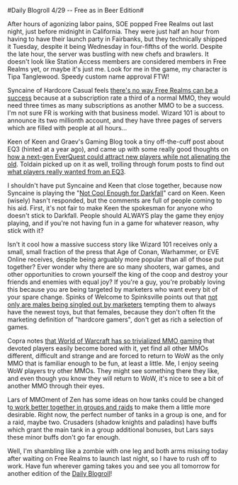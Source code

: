 #Daily Blogroll 4/29 -- Free as in Beer Edition#

After hours of agonizing labor pains, SOE popped Free Realms out last night, just before midnight in California. They were just half an hour from having to have their launch party in Fairbanks, but they technically shipped it Tuesday, despite it being Wednesday in four-fifths of the world. Despite the late hour, the server was bustling with new chefs and brawlers. It doesn't look like Station Access members are considered members in Free Realms yet, or maybe it's just me. Look for me in the game, my character is Tipa Tanglewood. Speedy custom name approval FTW!

Syncaine of Hardcore Casual feels [there's no way Free Realms can be a success](http://syncaine.wordpress.com/2009/04/28/freerealms-from-a-distance/) because at a subscription rate a third of a normal MMO, they would need three times as many subscriptions as another MMO to be a success. I'm not sure FR is working with that business model. Wizard 101 is about to announce its two millionth account, and they have three pages of servers which are filled with people at all hours...

Keen of Keen and Graev's Gaming Blog took a tiny off-the-cuff post about EQ3 (hinted at a year ago), and came up with some really good thoughts on [how a next-gen EverQuest could attract new players while not alienating the old](http://www.keenandgraev.com/?p=2285). Toldain picked up on it as well, trolling through forum posts to find out [what players really wanted from an EQ3](http://toldaintalks.blogspot.com/2009/04/musings-on-everquest-3.html).

I shouldn't have put Syncaine and Keen that close together, because now Syncaine is playing the "[Not Cool Enough for Darkfall](http://syncaine.wordpress.com/2009/04/28/stop-blaming-the-game-for-your-own-failure/)" card on Keen. Keen (wisely) hasn't responded, but the comments are full of people coming to his aid. First, it's not fair to make Keen the spokesman for anyone who doesn't stick to Darkfall. People should ALWAYS play the game they enjoy playing, and if you're not having fun in a game for whatever reason, why stick with it?

Isn't it cool how a massive success story like Wizard 101 receives only a small, small fraction of the press that Age of Conan, Warhammer, or EVE Online receives, despite being arguably more popular than all of those put together? Ever wonder why there are so many shooters, war games, and other opportunities to crown yourself the king of the coop and destroy your friends and enemies with equal joy? If you're a guy, you're probably loving this because you are being targeted by marketers who want every bit of your spare change. Spinks of Welcome to Spinksville points out that [not only are males being singled out by marketers](http://spinksville.wordpress.com/2009/04/29/is-it-time-to-stop-making-mmos-for-a-hardcore-male-audience/) tempting them to always have the newest toys, but that females, because they don't often fit the marketing definition of "hardcore gamers", don't get as rich a selection of games.

Copra notes [that World of Warcraft has so trivialized MMO gaming](http://bullcopra.blogspot.com/2009/04/outsider-look.html) that devoted players easily become bored with it, yet find all other MMOs different, difficult and strange and are forced to return to WoW as the only MMO that is familiar enough to be fun, at least a little. Me, I enjoy seeing WoW players try other MMOs. They might see something there they like, and even though you know they will return to WoW, it's nice to see a bit of another MMO through their eyes.

Lars of MMOment of Zen has some ideas on how tanks could be changed t[o work better together in groups and raids](http://mmomentofzen.blogspot.com/2009/04/healers-are-always-in-demand.html) to make them a little more desirable. Right now, the perfect number of tanks in a group is one, and for a raid, maybe two. Crusaders (shadow knights and paladins) have buffs which grant the main tank in a group additional bonuses, but Lars says these minor buffs don't go far enough.

Well, I'm shambling like a zombie with one leg and both arms missing today after waiting on Free Realms to launch last night, so I have to rush off to work. Have fun wherever gaming takes you and see you all tomorrow for another edition of the [Daily Blogroll](http://westkarana.com/index.php/category/mmos/weblog/)!

